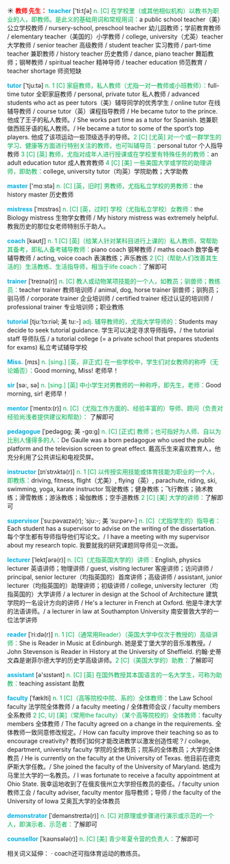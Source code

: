 ☀ <font color="red">**教师 先生：**</font>
<font color="sky blue">**teacher**</font> ['ti:tʃə] 
<font color="#00b050">n. [C] 在学校里（或其他相似机构）以教书为职业的人，即教师。是此义的基础用词和常规用词：</font>a public school teacher（美）公立学校教师 / nursery-school, preschool teacher 幼儿园教师；学前教育教师 / elementary teacher（美国的）小学教师 / college, university（尤英）teacher 大学教师 / senior teacher 高级教师 / student teacher 实习教师 / part-time teacher 兼职教师 / history teacher 历史教师 / dance, piano teacher 舞蹈教师；钢琴教师 / spiritual teacher 精神导师 / teacher education 师范教育 / teacher shortage 师资短缺 

<font color="sky blue">**tutor**</font> ['tju:tə] 
<font color="#00b050">n. 1 [C] 家庭教师，私人教师（尤指一对一教师或小班教师）：</font>full-time tutor 全职家庭教师 / personal, private tutor 私人教师 / advanced students who act as peer tutors（美）辅导同学的优秀学生 / online tutor 在线辅导教师 / course tutor（英）课程指导教师 / He became tutor to the prince. 他成了王子的私人教师。/ She works part time as a tutor for Spanish. 她兼职做西班牙语的私人教师。/ He became a tutor to some of the sport’s top players. 他成了该项运动一些顶级选手的导师。<font color="#00b050">2 [C] [尤英] 对一个或一群学生的学习、健康等方面进行特别关注的教师，也可叫辅导员：</font>personal tutor 个人指导教师 <font color="#00b050">3 [C] [英] 教师，尤指对成年人进行授课或在学校里有特殊任务的教师：</font>an adult education tutor 成人教育教师 <font color="#00b050">4 [C] [美] 一些美国大学或学院的助理讲师，即助教：</font>college, university tutor（均英）学院助教；大学助教

<font color="sky blue">**master**</font> ['mɑːstə] 
<font color="#00b050">n. [C] [英，旧时] 男教师，尤指私立学校的男教师：</font>the history master 历史教师
           
<font color="sky blue">**mistress**</font> [ˈmɪstrəs]
<font color="#00b050">n. [C] [英，过时] 学校（尤指私立学校）女教师：</font>the Biology mistress 生物学女教师 / My history mistress was extremely helpful. 教我历史的那位女老师特别乐于助人。

<font color="sky blue">**coach**</font> [kəʊtʃ] 
<font color="#00b050">n. 1 [C] [英]（给某人针对某科目进行上课的）私人教师，常帮助其备考，即私人备考辅导教师：</font>piano coach 钢琴教师 / maths coach 数学备考辅导教师 / acting, voice coach 表演教练；声乐教练 <font color="#00b050">2 [C]（帮助人们改善其生活的）生活教练、生活指导师，相当于life coach：</font>了解即可 
          
<font color="sky blue">**trainer**</font> [ˈtreɪnə(r)]
<font color="#00b050">n. [C] 教人或动物某项技能的一个人，如教员；驯兽师；教练员：</font>teacher trainer 教师培训师 / animal, dog, horse trainer 驯兽师；驯狗员；驯马师 / corporate trainer 企业培训师 / certified trainer 经过认证的培训师 / professional trainer 专业培训师；职业教练

<font color="sky blue">**tutorial**</font> [tju:ˈtɔ:riəl; 美 tu:-]
<font color="#00b050">adj. 辅导教师的，尤指大学导师的：</font>Students may decide to seek tutorial guidance. 学生可以决定寻求导师指导。/ the tutorial staff 导师队伍 / a tutorial college (= a private school that prepares students for exams) 私立考试辅导学校

<font color="sky blue">**Miss.**</font> [mɪs] 
<font color="#00b050">n. [sing.] [英，非正式] 在一些学校中，学生们对女教师的称呼（无论婚否）：</font>Good morning, Miss! 老师早！

<font color="sky blue">**sir**</font> [sə:, sə] 
<font color="#00b050">n. [sing.] [英] 中小学生对男教师的一种称呼，即先生，老师：</font>Good morning, sir! 老师早！

<font color="sky blue">**mentor**</font> [ˈmentɔ:(r)]
<font color="#00b050">n. [C]（尤指工作方面的、经验丰富的）导师、顾问（负责对经验尚浅者提供建议和帮助）：</font> 了解即可
           
<font color="sky blue">**pedagogue**</font> [ˈpedəgɒg; 美 -gɑ:g]
<font color="#00b050">n. [C] [正式] 教师；也可指好为人师、自以为比别人懂得多的人：</font>De Gaulle was a born pedagogue who used the public platform and the television screen to great effect. 戴高乐生来喜欢教育人，他充分利用了公共讲坛和电视荧屏。

<font color="sky blue">**instructor**</font> [ɪnˈstrʌktə(r)]
<font color="#00b050">n. 1 [C] 以传授实用技能或体育技能为职业的一个人，即教练：</font>driving, fitness, flight（尤美）, flying（英）, parachute, riding, ski, swimming, yoga, karate instructor 驾驶教练；健身教练；飞行教练；骑术教练；滑雪教练；游泳教练；瑜伽教练；空手道教练 <font color="#00b050">2 [C] [美] 大学的讲师：</font>了解即可
       
<font color="sky blue">**supervisor**</font> [ˈsu:pəvaɪzə(r); ˈsju:-; 美 ˈsu:pərv-]
<font color="#00b050">n. [C]（尤指学生的）指导者：</font>Each student has a supervisor to advise on the writing of the dissertation. 每个学生都有导师指导他们写论文。/ I have a meeting with my supervisor about my research topic. 我要就我的研究课题同导师见一次面。

<font color="sky blue">**lecturer**</font> [ˈlektʃərə(r)]
<font color="#00b050">n. [C]（尤指英国大学的）讲师：</font>English, physics lecturer 英语讲师；物理讲师 / guest, visiting lecturer 客座讲师；访问讲师 / principal, senior lecturer（均指英国的）首席讲师；高级讲师 / assistant, junior lecturer（均指英国的）助理讲师；初级讲师 / college, university lecturer（均指英国的）大学讲师 / a lecturer in design at the School of Architecture 建筑学院的一名设计方向的讲师 / He's a lecturer in French at Oxford. 他是牛津大学的法语讲师。/ a lecturer in law at Southampton University 南安普敦大学的一位法学讲师
                      
<font color="sky blue">**reader**</font> [ˈri:də(r)]
<font color="#00b050">n. 1 [C]（通常用Reader）（英国大学中仅次于教授的）高级讲师：</font>She is Reader in Music at Edinburgh. 她是爱丁堡大学的音乐准教授。/ John Stevenson is Reader in History at the University of Sheffield. 约翰·史蒂文森是谢菲尔德大学的历史学高级讲师。<font color="#00b050">2 [C]（美国大学的）助教：</font>了解即可

<font color="sky blue">**assistant**</font> [ə'sɪstənt] 
<font color="#00b050">n. [C] [英] 在国外教授其本国语言的一名大学生，可称为助教：</font>teaching assistant 助教

<font color="sky blue">**faculty**</font> [ˈfæklti]
<font color="#00b050">n. 1 [C]（高等院校中院、系的）全体教师：</font>the Law School faculty 法学院全体教师 / a faculty meeting / 全体教师会议 / faculty members 全系教师 <font color="#00b050">2 [C, U] [美]（常用the faculty）（某个高等院校的）全体教师：</font>faculty members 全体教师 / The faculty agreed on a change in the requirements. 全体教师一致同意修改规定。/ How can faculty improve their teaching so as to encourage creativity? 教师们如何才能改进教学以激发创造性呢？/ college, department, university faculty 学院的全体教员；院系的全体教员；大学的全体教员 / He is currently on the faculty at the University of Texas. 他目前在德克萨斯大学任教。/ She joined the faculty of the University of Maryland. 她成为马里兰大学的一名教员。/ I was fortunate to receive a faculty appointment at Ohio State. 我幸运地收到了在俄亥俄州立大学担任教员的委任。/ faculty union 教师工会 / faculty adviser, faculty mentor 指导教师；导师 / the faculty of the University of Iowa 艾奥瓦大学的全体教员
           
<font color="sky blue">**demonstrator**</font> [ˈdemənstreɪtə(r)]
<font color="#00b050">n. [C] 对原理或步骤进行演示或示范的一个人，即演示者、示范者：</font>了解即可
           
<font color="sky blue">**counsellor**</font> [ˈkaʊnsələ(r)]
<font color="#00b050">n. [C] [美] 青少年夏令营的负责人：</font>了解即可

相关词义延伸：
· coach还可指体育运动的教练员。


